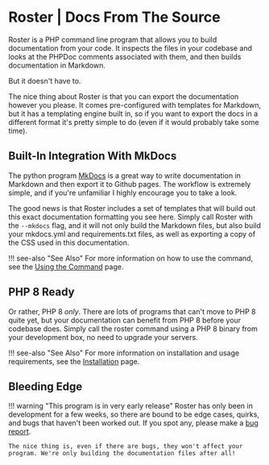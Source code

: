 # Roster | Docs From The Source

Roster is a PHP command line program that allows you to build documentation from your code. It inspects the files in your codebase and looks at the PHPDoc comments associated with them, and then builds documentation in Markdown.

But it doesn't have to.

The nice thing about Roster is that you can export the documentation however you please. It comes pre-configured with templates for Markdown, but it has a templating engine built in, so if you want to export the docs in a different format it's pretty simple to do (even if it would probably take some time).

## Built-In Integration With MkDocs

The python program [MkDocs](https://www.mkdocs.org/) is a great way to write documentation in Markdown and then export it to Github pages. The workflow is extremely simple, and if you're unfamiliar I highly encourage you to take a look.

The good news is that Roster includes a set of templates that will build out this exact documentation formatting you see here. Simply call Roster with the `--mkdocs` flag, and it will not only build the Markdown files, but also build your mkdocs.yml and requirements.txt files, as well as exporting a copy of the CSS used in this documentation.

!!! see-also "See Also"
    For more information on how to use the command, see the [Using the Command](getting-started/using-the-command.md) page.

## PHP 8 Ready

Or rather, PHP 8 *only*. There are lots of programs that can't move to PHP 8 quite yet, but your documentation can benefit from PHP 8 before your codebase does. Simply call the roster command using a PHP 8 binary from your development box, no need to upgrade your servers.

!!! see-also "See Also"
    For more information on installation and usage requirements, see the [Installation](getting-started/installation.md) page.

## Bleeding Edge

!!! warning "This program is in very early release"
    Roster has only been in development for a few weeks, so there are bound to be edge cases, quirks, and bugs that haven't been worked out. If you spot any, please make a [bug report](https://github.com/JordanRL/Roster/issues).

    The nice thing is, even if there are bugs, they won't affect your program. We're only building the documentation files after all!